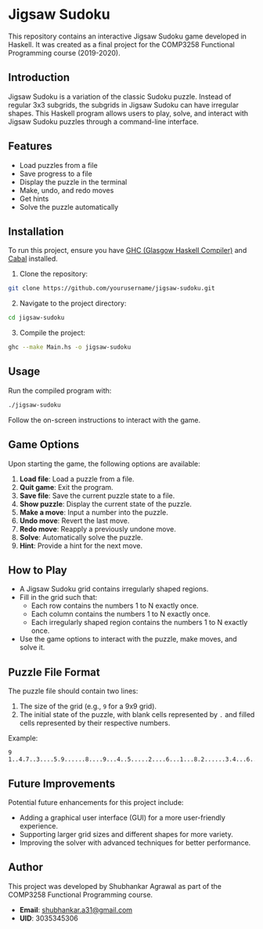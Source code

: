 # Jigsaw Sudoku

This repository contains an interactive Jigsaw Sudoku game developed in Haskell. It was created as a final project for the COMP3258 Functional Programming course (2019-2020).

## Introduction

Jigsaw Sudoku is a variation of the classic Sudoku puzzle. Instead of regular 3x3 subgrids, the subgrids in Jigsaw Sudoku can have irregular shapes. This Haskell program allows users to play, solve, and interact with Jigsaw Sudoku puzzles through a command-line interface.

## Features

- Load puzzles from a file
- Save progress to a file
- Display the puzzle in the terminal
- Make, undo, and redo moves
- Get hints
- Solve the puzzle automatically

## Installation

To run this project, ensure you have [GHC (Glasgow Haskell Compiler)](https://www.haskell.org/ghc/) and [Cabal](https://www.haskell.org/cabal/) installed.

1. Clone the repository:
```bash
git clone https://github.com/yourusername/jigsaw-sudoku.git
```
2. Navigate to the project directory:
```bash
cd jigsaw-sudoku
```
3. Compile the project:
```bash
ghc --make Main.hs -o jigsaw-sudoku
```

## Usage

Run the compiled program with:
```bash
./jigsaw-sudoku
```

Follow the on-screen instructions to interact with the game.

## Game Options

Upon starting the game, the following options are available:

1. **Load file**: Load a puzzle from a file.
2. **Quit game**: Exit the program.
3. **Save file**: Save the current puzzle state to a file.
4. **Show puzzle**: Display the current state of the puzzle.
5. **Make a move**: Input a number into the puzzle.
6. **Undo move**: Revert the last move.
7. **Redo move**: Reapply a previously undone move.
8. **Solve**: Automatically solve the puzzle.
9. **Hint**: Provide a hint for the next move.

## How to Play

- A Jigsaw Sudoku grid contains irregularly shaped regions.
- Fill in the grid such that:
  - Each row contains the numbers 1 to N exactly once.
  - Each column contains the numbers 1 to N exactly once.
  - Each irregularly shaped region contains the numbers 1 to N exactly once.
- Use the game options to interact with the puzzle, make moves, and solve it.

## Puzzle File Format

The puzzle file should contain two lines:
1. The size of the grid (e.g., `9` for a 9x9 grid).
2. The initial state of the puzzle, with blank cells represented by `.` and filled cells represented by their respective numbers.

Example:
```text
9
1..4.7..3....5.9......8....9...4..5.....2....6...1...8.2......3.4...6....3..7..1
```

## Future Improvements

Potential future enhancements for this project include:

- Adding a graphical user interface (GUI) for a more user-friendly experience.
- Supporting larger grid sizes and different shapes for more variety.
- Improving the solver with advanced techniques for better performance.

## Author

This project was developed by Shubhankar Agrawal as part of the COMP3258 Functional Programming course.

- **Email**: [shubhankar.a31@gmail.com](mailto:shubhankar.a31@gmail.com)
- **UID**: 3035345306
